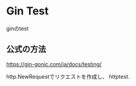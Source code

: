 # Gin Test

ginのtest

## 公式の方法
https://gin-gonic.com/ja/docs/testing/

http.NewRequestでリクエストを作成し、
httptest.
<!--stackedit_data:
eyJoaXN0b3J5IjpbMTc1NDk3NjIxN119
-->